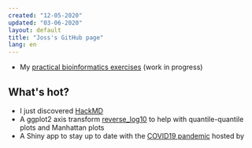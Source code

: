 ```yaml
---
created: "12-05-2020"
updated: "03-06-2020"
layout: default
title: "Joss's GitHub page"
lang: en
---
```


* My [practical bioinformatics exercises](https://josselinnoirel.github.io/practical_bioinformatics/) (work in progress)

## What's hot?

* I just discovered [HackMD](https://hackmd.io/)
* A ggplot2 axis
  transform
  [reverse_log10](https://gist.github.com/JosselinNoirel/291b087bf5691669d4fcf6c667445459) to
  help with quantile-quantile plots and Manhattan plots
* A Shiny app to stay up to date with
the [COVID19 pandemic](https://shiny.cnam.fr/CoVid19/) hosted by
